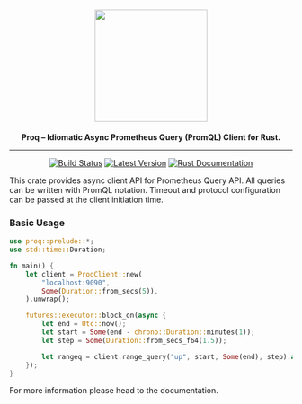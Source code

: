 <h1 align="center">
    <img src="https://github.com/vertexclique/proq/raw/master/img/proq.png" width="200" height="200"/>
</h1>
<div align="center">
 <strong>
   Proq – Idiomatic Async Prometheus Query (PromQL) Client for Rust.
 </strong>
<hr>

[![Build Status](https://github.com/vertexclique/proq/workflows/CI/badge.svg)](https://github.com/vertexclique/proq/actions)
[![Latest Version](https://img.shields.io/crates/v/proq.svg)](https://crates.io/crates/proq)
[![Rust Documentation](https://img.shields.io/badge/api-rustdoc-blue.svg)](https://docs.rs/proq/)
</div>

This crate provides async client API for Prometheus Query API.
All queries can be written with PromQL notation.
Timeout and protocol configuration can be passed at the client initiation time.


### Basic Usage
```rust
use proq::prelude::*;
use std::time::Duration;

fn main() {
    let client = ProqClient::new(
        "localhost:9090",
        Some(Duration::from_secs(5)),
    ).unwrap();

    futures::executor::block_on(async {
        let end = Utc::now();
        let start = Some(end - chrono::Duration::minutes(1));
        let step = Some(Duration::from_secs_f64(1.5));

        let rangeq = client.range_query("up", start, Some(end), step).await;
    });
}
```

For more information please head to the documentation.
